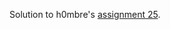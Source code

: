 Solution to h0mbre's [assignment 25](https://github.com/h0mbre/Learning-C/tree/master/Assignment-25).

